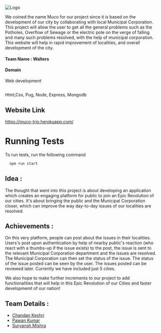 ![Logo](https://i.ibb.co/X5wS36N/New-Project.png)

We coined the name Muco for our project since it is based on the development of our city by collaborating with local Municipal Corporation. This project will allow the user to get all the general problems such as the Potholes, Overflow of Sewage or the electric pole on the verge of falling and many such problems resolved, with the help of municipal corporation.
This website will help in rapid improvement of localities, and overall development of the city.


#### Team Name : Walters

#### Domain
Web development

## 
Html,Css, Pug, Node, Express, Mongodb

## Website Link 
https://muco-trio.herokuapp.com/

# Running Tests

To run tests, run the following command

```bash
  npm run start
```



## Idea :
The thought that went into this project is about developing an application which creates an engaging platform for public to join an Epic Revolution of our cities. It's about bringing the public and the Municipal Corporation closer, which can improve the way day-to-day issues of our localities are resolved. 

## Achievements :
On this very platform, people can post about the issues in their localities. Users's post upon authentication by help of nearby public's reaction (who react with a thumbs-up if the issue exists) to the post, the issue is sent to the relevant Municipal Corporation department and the issues are resolved. The Municipal Corporation can then set the status of the issue. The status of the issue posted can be seen by the user. The issues posted can be reviewed later. Currently we have included just 5 cities.

We also hope to make further increments to our project to add functionalities that will help in this Epic Revolution of our Cities and faster developmemt of our nation!




## Team Details :

- [Chandan Keshri](https://github.com/chandankeshri1812)
- [Pawan Kumar](https://github.com/Pawan608)
- [Suryansh Mishra](https://github.com/suryansh-mishra)

